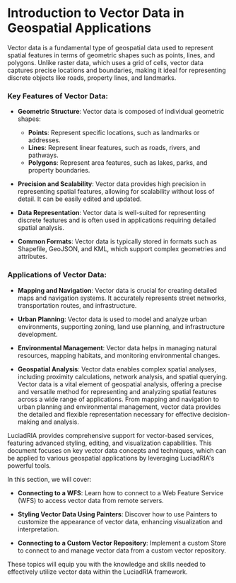 # Introduction to Vector Data in Geospatial Applications

Vector data is a fundamental type of geospatial data used to represent spatial features in terms of geometric shapes such as points, lines, and polygons. Unlike raster data, which uses a grid of cells, vector data captures precise locations and boundaries, making it ideal for representing discrete objects like roads, property lines, and landmarks.

### Key Features of Vector Data:

- **Geometric Structure**: Vector data is composed of individual geometric shapes:
    - **Points**: Represent specific locations, such as landmarks or addresses.
    - **Lines**: Represent linear features, such as roads, rivers, and pathways.
    - **Polygons**: Represent area features, such as lakes, parks, and property boundaries.

- **Precision and Scalability**: Vector data provides high precision in representing spatial features, allowing for scalability without loss of detail. It can be easily edited and updated.

- **Data Representation**: Vector data is well-suited for representing discrete features and is often used in applications requiring detailed spatial analysis.

- **Common Formats**: Vector data is typically stored in formats such as Shapefile, GeoJSON, and KML, which support complex geometries and attributes.

### Applications of Vector Data:

- **Mapping and Navigation**: Vector data is crucial for creating detailed maps and navigation systems. It accurately represents street networks, transportation routes, and infrastructure.

- **Urban Planning**: Vector data is used to model and analyze urban environments, supporting zoning, land use planning, and infrastructure development.

- **Environmental Management**: Vector data helps in managing natural resources, mapping habitats, and monitoring environmental changes.

- **Geospatial Analysis**: Vector data enables complex spatial analyses, including proximity calculations, network analysis, and spatial querying.
  Vector data is a vital element of geospatial analysis, offering a precise and versatile method for representing and analyzing spatial features across a wide range of applications. From mapping and navigation to urban planning and environmental management, vector data provides the detailed and flexible representation necessary for effective decision-making and analysis.

LuciadRIA provides comprehensive support for vector-based services, featuring advanced styling, editing, and visualization capabilities. This document focuses on key vector data concepts and techniques, which can be applied to various geospatial applications by leveraging LuciadRIA's powerful tools.

In this section, we will cover:

- **Connecting to a WFS**: Learn how to connect to a Web Feature Service (WFS) to access vector data from remote servers.

- **Styling Vector Data Using Painters**: Discover how to use Painters to customize the appearance of vector data, enhancing visualization and interpretation.

- **Connecting to a Custom Vector Repository**: Implement a custom Store to connect to and manage vector data from a custom vector repository.

These topics will equip you with the knowledge and skills needed to effectively utilize vector data within the LuciadRIA framework.
